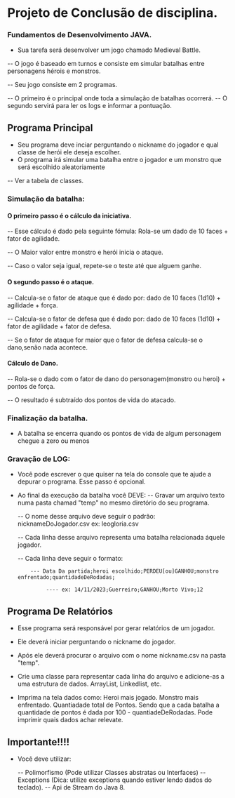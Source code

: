 # Projeto de Conclusão de disciplina.
### Fundamentos de Desenvolvimento JAVA.

- Sua tarefa será desenvolver um jogo chamado Medieval Battle.

-- O jogo é baseado em turnos e consiste em simular batalhas entre personagens hérois e monstros.


-- Seu jogo consiste em 2 programas.

-- O primeiro é o principal onde toda a simulação de batalhas ocorrerá.
-- O segundo servirá para ler os logs e informar a pontuação.


## Programa Principal
- Seu programa deve inciar perguntando o nickname do jogador e qual classe de herói ele deseja escolher.
- O programa irá simular uma batalha entre o jogador e um monstro que será escolhido aleatoriamente 
     
-- Ver a tabela de classes.
### Simulação da batalha:
#### O primeiro passo é o cálculo da iniciativa.

-- Esse cálculo é dado pela seguinte fómula: Rola-se um dado de 10 faces + fator de agilidade.

-- O Maior valor entre monstro e herói inicia o ataque.

-- Caso o valor seja igual, repete-se o teste até que alguem ganhe.

#### O segundo passo é o ataque.

-- Calcula-se o fator de ataque que é dado por: dado de 10 faces (1d10) + agilidade + força.

-- Calcula-se o fator de defesa que é dado por: dado de 10 faces (1d10) + fator de agilidade + fator de defesa.

-- Se o fator de ataque for maior que o fator de defesa calcula-se o dano,senão nada acontece.

#### Cálculo de Dano.

-- Rola-se o dado com o fator de dano do personagem(monstro ou heroi) + pontos de força. 

-- O resultado é subtraído dos pontos de vida do atacado.

### Finalização da batalha.

- A batalha se encerra quando os pontos de vida de algum personagem chegue a zero ou menos

### Gravação de LOG:
- Você pode escrever o que quiser na tela do console que te ajude a depurar o programa. Esse passo é opcional.
- Ao final da execução da batalha você DEVE: 
     -- Gravar um arquivo texto numa pasta chamad "temp" no mesmo diretório do seu programa.

     -- O nome desse arquivo deve seguir o padrão: nicknameDoJogador.csv ex: leogloria.csv 

     -- Cada linha desse arquivo representa uma batalha relacionada áquele jogador. 

     -- Cada linha deve seguir o formato:

          --- Data Da partida;heroi escolhido;PERDEU[ou]GANHOU;monstro enfrentado;quantidadeDeRodadas;

               ---- ex: 14/11/2023;Guerreiro;GANHOU;Morto Vivo;12

## Programa De Relatórios
- Esse programa será responsável por gerar relatórios de um jogador.

- Ele deverá iniciar perguntando o nickname do jogador.

- Após ele deverá procurar o arquivo com o nome nickname.csv na pasta "temp".

- Crie uma classe para representar cada linha do arquivo e adicione-as a uma estrutura de dados. ArrayList, Linkedlist, etc.

- Imprima na tela dados como:
     Heroi mais jogado.
     Monstro mais enfrentado.
     Quantiadade total de Pontos. Sendo que a cada batalha a quantidade de pontos é dada por 100 - quantiadeDeRodadas.
     Pode imprimir quais dados achar relevate.


## Importante!!!!
- Você deve utilizar:

     -- Polimorfismo (Pode utilizar Classes abstratas ou Interfaces)
     -- Exceptions (Dica: utilize exceptions quando estiver lendo dados do teclado).
     -- Api de Stream do Java 8.







